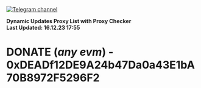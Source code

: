 [![Telegram channel](https://img.shields.io/endpoint?url=https://runkit.io/damiankrawczyk/telegram-badge/branches/master?url=https://t.me/n4z4v0d)](https://t.me/n4z4v0d) 

**Dynamic Updates Proxy List with Proxy Checker**  
**Last Updated: 16.12.23 17:55**

# DONATE (_any evm_) - 0xDEADf12DE9A24b47Da0a43E1bA70B8972F5296F2
